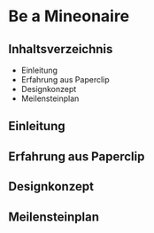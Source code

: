 # Be a Mineonaire

## Inhaltsverzeichnis

- Einleitung
- Erfahrung aus Paperclip
- Designkonzept
- Meilensteinplan

## Einleitung

## Erfahrung aus Paperclip

## Designkonzept

## Meilensteinplan